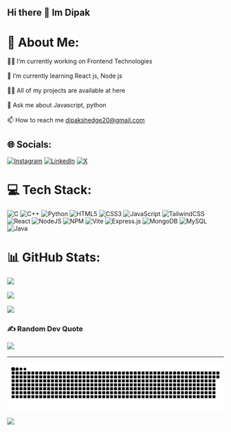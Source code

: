 ## Hi there 👋 Im Dipak 

# 💫 About Me:
👨‍💻 I’m currently working on Frontend Technologies<br><br>🌱 I’m currently learning React js, Node js<br><br>👨‍💻 All of my projects are available at here<br><br>💬 Ask me about Javascript, python<br><br>📫 How to reach me dipakshedge20@gmail.com


## 🌐 Socials:
[![Instagram](https://img.shields.io/badge/Instagram-%23E4405F.svg?logo=Instagram&logoColor=white)](https://instagram.com/dipak_shedge_16) [![LinkedIn](https://img.shields.io/badge/LinkedIn-%230077B5.svg?logo=linkedin&logoColor=white)](https://linkedin.com/in/dipak-shedge-195123340) [![X](https://img.shields.io/badge/X-black.svg?logo=X&logoColor=white)](https://x.com/@dipak_shedge_16) 

# 💻 Tech Stack:
![C](https://img.shields.io/badge/c-%2300599C.svg?style=for-the-badge&logo=c&logoColor=white) ![C++](https://img.shields.io/badge/c++-%2300599C.svg?style=for-the-badge&logo=c%2B%2B&logoColor=white) ![Python](https://img.shields.io/badge/python-3670A0?style=for-the-badge&logo=python&logoColor=ffdd54) ![HTML5](https://img.shields.io/badge/html5-%23E34F26.svg?style=for-the-badge&logo=html5&logoColor=white) ![CSS3](https://img.shields.io/badge/css3-%231572B6.svg?style=for-the-badge&logo=css3&logoColor=white) ![JavaScript](https://img.shields.io/badge/javascript-%23323330.svg?style=for-the-badge&logo=javascript&logoColor=%23F7DF1E) ![TailwindCSS](https://img.shields.io/badge/tailwindcss-%2338B2AC.svg?style=for-the-badge&logo=tailwind-css&logoColor=white) ![React](https://img.shields.io/badge/react-%2320232a.svg?style=for-the-badge&logo=react&logoColor=%2361DAFB) ![NodeJS](https://img.shields.io/badge/node.js-6DA55F?style=for-the-badge&logo=node.js&logoColor=white) ![NPM](https://img.shields.io/badge/NPM-%23CB3837.svg?style=for-the-badge&logo=npm&logoColor=white) ![Vite](https://img.shields.io/badge/vite-%23646CFF.svg?style=for-the-badge&logo=vite&logoColor=white) ![Express.js](https://img.shields.io/badge/express.js-%23404d59.svg?style=for-the-badge&logo=express&logoColor=%2361DAFB) ![MongoDB](https://img.shields.io/badge/MongoDB-%234ea94b.svg?style=for-the-badge&logo=mongodb&logoColor=white) ![MySQL](https://img.shields.io/badge/mysql-4479A1.svg?style=for-the-badge&logo=mysql&logoColor=white) ![Java](https://img.shields.io/badge/java-%23ED8B00.svg?style=for-the-badge&logo=openjdk&logoColor=white)

# 📊 GitHub Stats:
![](https://github-readme-stats.vercel.app/api?username=Im-Dipak-Shedge&theme=dark&hide_border=false&include_all_commits=false&count_private=false)<br/>

![](https://github-readme-streak-stats.herokuapp.com/?user=Im-Dipak-Shedge&theme=dark&hide_border=false)<br/>

![](https://github-readme-stats.vercel.app/api/top-langs/?username=Im-Dipak-Shedge&theme=dark&hide_border=false&include_all_commits=false&count_private=false&layout=compact)

### ✍️ Random Dev Quote
![](https://quotes-github-readme.vercel.app/api?type=horizontal&theme=radical)

---
<div align="center">
  
![snake gif](https://github.com/Im-Dipak-Shedge/Im-Dipak-Shedge/blob/output/github-snake-dark.svg)
  
</div>

[![](https://visitcount.itsvg.in/api?id=Im-Dipak-Shedge&icon=0&color=0)](https://visitcount.itsvg.in)

